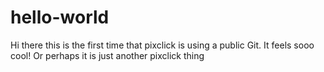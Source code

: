 # hello-world
Hi there
this is the first time that pixclick is using a public Git. It feels sooo cool!
Or perhaps it is just another pixclick thing

